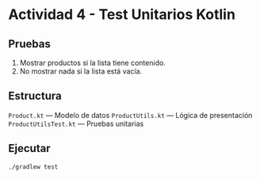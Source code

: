 # Actividad 4 - Test Unitarios Kotlin


## Pruebas

1. Mostrar productos si la lista tiene contenido.
2. No mostrar nada si la lista está vacía.

## Estructura

 `Product.kt` — Modelo de datos
 `ProductUtils.kt` — Lógica de presentación
 `ProductUtilsTest.kt` — Pruebas unitarias

## Ejecutar

```bash
./gradlew test
```
